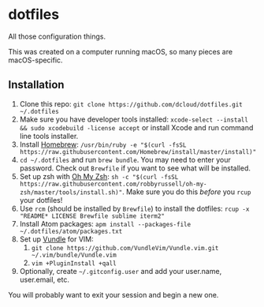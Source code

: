 # dotfiles

All those configuration things.

This was created on a computer running macOS, so many pieces are macOS-specific.

## Installation

1. Clone this repo: `git clone https://github.com/dcloud/dotfiles.git ~/.dotfiles`
2. Make sure you have developer tools installed: `xcode-select --install && sudo xcodebuild -license accept` or install Xcode and run command line tools installer.
3. Install [Homebrew](https://brew.sh): `/usr/bin/ruby -e "$(curl -fsSL https://raw.githubusercontent.com/Homebrew/install/master/install)"`
4. `cd ~/.dotfiles` and run `brew bundle`. You may need to enter your password. Check out `Brewfile` if you want to see what will be installed.
5. Set up zsh with [Oh My Zsh](https://github.com/robbyrussell/oh-my-zsh): `sh -c "$(curl -fsSL https://raw.githubusercontent.com/robbyrussell/oh-my-zsh/master/tools/install.sh)"`. Make sure you do this *before* you `rcup` your dotfiles!
6. Use `rcm` (should be installed by `Brewfile`) to install the dotfiles: `rcup -x "README* LICENSE Brewfile sublime iterm2"`
7. Install Atom packages: `apm install --packages-file ~/.dotfiles/atom/packages.txt`
8. Set up [Vundle](https://github.com/VundleVim/Vundle.vim) for VIM:
    1. `git clone https://github.com/VundleVim/Vundle.vim.git ~/.vim/bundle/Vundle.vim`
    2. `vim +PluginInstall +qall`
9. Optionally, create `~/.gitconfig.user` and add your user.name, user.email, etc.

You will probably want to exit your session and begin a new one.
